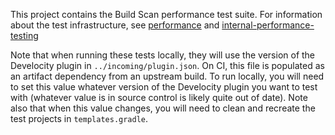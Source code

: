 
This project contains the Build Scan performance test suite. For information about the test infrastructure, see [performance](../../../testing/performance/README.md) and [internal-performance-testing](../../../testing/internal-performance-testing/README.md)

Note that when running these tests locally, they will use the version of the Develocity plugin in `../incoming/plugin.json`.  On CI, this file is populated as an artifact dependency from an upstream build.  To run locally, you will need to set this value whatever version of the Develocity plugin you want to test with (whatever value is in source control is likely quite out of date).  Note also that when this value changes, you will need to clean and recreate the test projects in `templates.gradle`.
